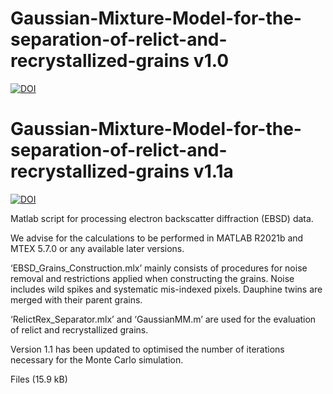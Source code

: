 # Gaussian-Mixture-Model-for-the-separation-of-relict-and-recrystallized-grains v1.0
[![DOI](https://zenodo.org/badge/529074859.svg)](https://zenodo.org/badge/latestdoi/529074859)

# Gaussian-Mixture-Model-for-the-separation-of-relict-and-recrystallized-grains v1.1a
[![DOI](https://zenodo.org/badge/DOI/10.5281/zenodo.7513423.svg)](https://doi.org/10.5281/zenodo.7513423)

Matlab script for processing electron backscatter diffraction (EBSD) data. 

We advise for the calculations to be performed in MATLAB R2021b and MTEX 5.7.0 or any available later versions.

‘EBSD_Grains_Construction.mlx’ mainly consists of procedures for noise removal and restrictions applied when constructing the grains. Noise includes wild spikes and systematic mis-indexed pixels. Dauphine twins are merged with their parent grains.

‘RelictRex_Separator.mlx’ and ‘GaussianMM.m’ are used for the evaluation of relict and recrystallized grains.

Version 1.1 has been updated to optimised the number of iterations necessary for the Monte Carlo simulation.

Files (15.9 kB)

